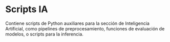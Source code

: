 # Scripts IA

Contiene scripts de Python auxiliares para la sección de Inteligencia Artificial, como pipelines de preprocesamiento, funciones de evaluación de modelos, o scripts para la inferencia.
